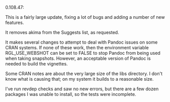 0.108.47:

This is a fairly large update, fixing a lot of bugs and
adding a number of new features.

It removes akima from the Suggests list, as requested.

It makes several changes to attempt to deal with Pandoc
issues on some CRAN systems.  If none of these work, then 
the environment variable RGL_USE_WEBSHOT can be set to 
FALSE to stop Pandoc from being used when taking snapshots.
However, an acceptable version of Pandoc is needed to build
the vignettes.

Some CRAN notes are about the very large size of the libs
directory.  I don't know what is causing that; on my system
it builds to a reasonable size.

I've run revdep checks and saw no new errors, but there are
a few dozen packages I was unable to install, so the tests
were incomplete.
